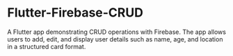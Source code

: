# Flutter-Firebase-CRUD
A Flutter app demonstrating CRUD operations with Firebase. The app allows users to add, edit, and display user details such as name, age, and location in a structured card format.
